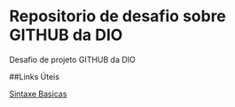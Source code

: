 # Repositorio de desafio sobre GITHUB da DIO

Desafio de projeto GITHUB da DIO

##Links Úteis

[Sintaxe Basicas](http://www.markdownguide.org/basic-syntax)
